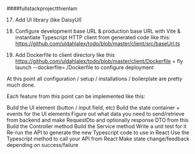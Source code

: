 ﻿####fullstackprojectthienlam


17) Add UI library (like DaisyUI)

18) Configure development base URL & production base URL with Vite & instantiate Typescript HTTP client from generated code like this: https://github.com/uldahlalex/todo/blob/master/client/src/baseUrl.ts

19) Add Dockerfile to client directory like this https://github.com/uldahlalex/todo/blob/master/client/Dockerfile +  fly launch --dockerfile=./Dockerfile to configure deployment

At this point all configuration / setup / installations / boilerplate are pretty much done.

Each feature from this point can be implemented like this:

Build the UI element (button / input field, etc)
Build the state container + events for the UI elements
Figure out what data you need to send/retrieve from backend and make RequestDto and optionally response DTO from this
Build the Controller method
Build the Service method
Write a unit test for it
Re-run the API to generate the new Typescript code to use in React
Use the Typescript method to call your API from React
Make state change/feedback depending on success/failure
